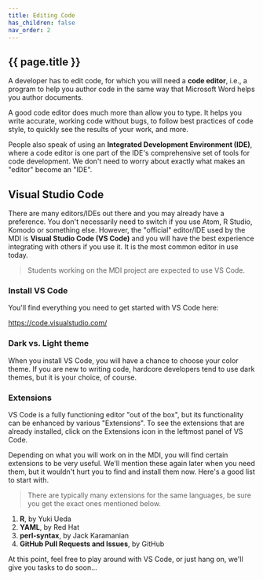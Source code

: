 ```yaml
---
title: Editing Code
has_children: false
nav_order: 2
---
```


## {{ page.title }}

A developer has to edit code, for which you
will need a **code editor**, i.e., a program to help you author code
in the same way that Microsoft Word helps you author documents.

A good code editor does much more than allow you to type.
It helps you write accurate, working code without bugs,
to follow best practices of code style, to quickly see
the results of your work, and more.

People also speak of using an **Integrated Development Environment (IDE)**,
where a code editor is one part of the IDE's comprehensive set of tools
for code development. We don't need to worry about exactly what 
makes an "editor" become an "IDE".

## Visual Studio Code

There are many editors/IDEs out there and you may already 
have a preference. You don't necessarily need to switch if you 
use Atom, R Studio, Komodo or something else. However, the "official"
editor/IDE used by the MDI is **Visual Studio Code (VS Code)** and you will have
the best experience integrating with others if you use it. It is 
the most common editor in use today. 

> Students working on the MDI project are expected to use VS Code.

### Install VS Code

You'll find everything you need to get started with VS Code here:

<https://code.visualstudio.com/>

### Dark vs. Light theme

When you install VS Code, you will have a chance to choose your color
theme. If you are new to writing code, hardcore developers tend to use 
dark themes, but it is your choice, of course.

### Extensions

VS Code is a fully functioning editor "out of the box", but its functionality
can be enhanced by various "Extensions". To see the extensions that are
already installed, click on the Extensions icon in the leftmost panel of VS Code.

Depending on what you will work on in the MDI, you will find certain extensions 
to be very useful. We'll mention these again later when you need them, but it
wouldn't hurt you to find and install them now. Here's a good list to start with. 

> There are typically many extensions for the same languages, be sure you get the exact ones mentioned below.

1) **R**, by Yuki Ueda  
2) **YAML**, by Red Hat  
3) **perl-syntax**, by Jack Karamanian  
4) **GitHub Pull Requests and Issues**, by GitHub  

At this point, feel free to play around with VS Code, or just hang on, we'll give you tasks to do soon...

